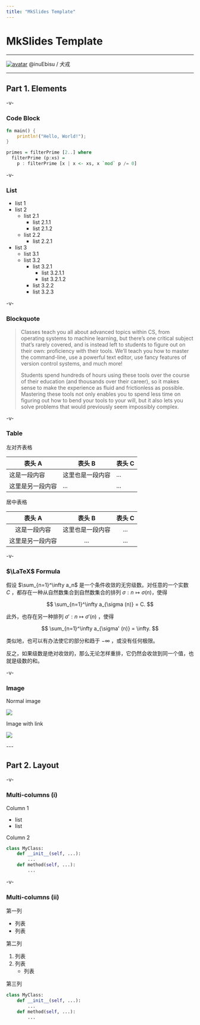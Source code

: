 ```yaml
---
title: "MkSlides Template"
---
```


# MkSlides Template

<hr>

<div class="avatar-container">
<a href="https://github.com/inuEbisu"><img class="avatar-img" src="avatar_512.png" alt="avatar"></a>
<span class="avatar-name">@inuEbisu / 犬戎</span>
</div>

---

## Part 1. Elements

-v-

### Code Block

```rust
fn main() {
    println!("Hello, World!");
}
```

```hs
primes = filterPrime [2..] where
  filterPrime (p:xs) =
    p : filterPrime [x | x <- xs, x `mod` p /= 0]
```

-v-

### List

- list 1
- list 2
    - list 2.1
        - list 2.1.1
        - list 2.1.2
    - list 2.2
        - list 2.2.1
- list 3
    - list 3.1
    - list 3.2
        - list 3.2.1
            - list 3.2.1.1
            - list 3.2.1.2
        - list 3.2.2
        - list 3.2.3

-v-

### Blockquote

> Classes teach you all about advanced topics within CS, from operating systems to machine learning, but there’s one critical subject that’s rarely covered, and is instead left to students to figure out on their own: proficiency with their tools. We’ll teach you how to master the command-line, use a powerful text editor, use fancy features of version control systems, and much more!
>
> Students spend hundreds of hours using these tools over the course of their education (and thousands over their career), so it makes sense to make the experience as fluid and frictionless as possible. Mastering these tools not only enables you to spend less time on figuring out how to bend your tools to your will, but it also lets you solve problems that would previously seem impossibly complex.

-v-

### Table

左对齐表格

| 表头 A           | 表头 B           | 表头 C |
| ---------------- | ---------------- | ------ |
| 这是一段内容     | 这里也是一段内容 | ...    |
| 这里是另一段内容 | ...              | ...    |

居中表格

|      表头 A      |      表头 B      | 表头 C |
| :--------------: | :--------------: | :----: |
|   这是一段内容   | 这里也是一段内容 |  ...   |
| 这里是另一段内容 |       ...        |  ...   |

-v-

### $\LaTeX$ Formula

假设 $\sum_{n=1}^\infty a_n$ 是一个条件收敛的无穷级数。对任意的一个实数 $C$ ，都存在一种从自然数集合到自然数集合的排列 $\sigma : n \mapsto \sigma (n)$，使得

$$
  \sum_{n=1}^\infty a_{\sigma (n)} = C.
$$

此外，也存在另一种排列 $\sigma' : n \mapsto \sigma' (n)$ ，使得

$$
  \sum_{n=1}^\infty a_{\sigma' (n)} = \infty.
$$

类似地，也可以有办法使它的部分和趋于 $-\infty$ ，或没有任何极限。

反之，如果级数是绝对收敛的，那么无论怎样重排，它仍然会收敛到同一个值，也就是级数的和。

-v-

### Image

<div class="mul-cols">
<div class="col">

Normal image

![](avatar_512.png)

</div>
<div class="col">

Image with link

[![](avatar_512.png)](1)

</div>
</div>
---

## Part 2. Layout

-v-

### Multi-columns (i)

<div class="mul-cols">
<div class="col">

Column 1

- list
- list

</div>
<div class="col">

Column 2

```python
class MyClass:
    def __init__(self, ...):
        ...
    def method(self, ...):
        ...
```

</div>
</div>

-v-

### Multi-columns (ii)

<div class="mul-cols">
<div class="col">

第一列

- 列表
- 列表

</div>
<div class="col">

第二列

1. 列表
2. 列表
    - 列表

</div>
<div class="col">

第三列

```python
class MyClass:
    def __init__(self, ...):
        ...
    def method(self, ...):
        ...
```

</div>
</div>
